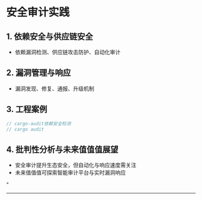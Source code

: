 ﻿# 安全审计实践

## 1. 依赖安全与供应链安全

- 依赖漏洞检测、供应链攻击防护、自动化审计

## 2. 漏洞管理与响应

- 漏洞发现、修复、通报、升级机制

## 3. 工程案例

```rust
// cargo-audit依赖安全检测
// cargo audit
```

## 4. 批判性分析与未来值值值展望

- 安全审计提升生态安全，但自动化与响应速度需关注
- 未来值值值可探索智能审计平台与实时漏洞响应

"

---
